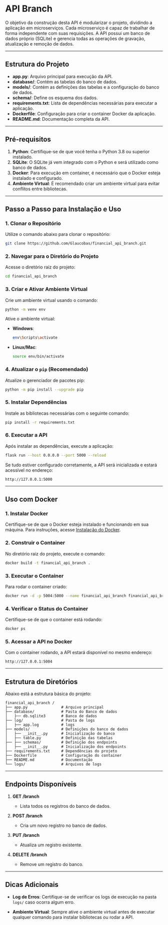 # API Branch

O objetivo da construção desta API é modularizar o projeto, dividindo a aplicação em microserviços. Cada microserviço é capaz de trabalhar de forma independente com suas requisições. A API possui um banco de dados próprio (SQLite) e gerencia todas as operações de gravação, atualização e remoção de dados.

---

## Estrutura do Projeto

- **app.py**: Arquivo principal para execução da API.
- **database/**: Contém as tabelas do banco de dados.
- **models/**: Contém as definições das tabelas e a configuração do banco de dados.
- **schema/**: Define os esquema dos dados.
- **requirements.txt**: Lista de dependências necessárias para executar a aplicação.
- **Dockerfile**: Configuração para criar o container Docker da aplicação.
- **README.md**: Documentação completa da API.

---

## Pré-requisitos

1. **Python**: Certifique-se de que você tenha o Python 3.8 ou superior instalado.
2. **SQLite**: O SQLite já vem integrado com o Python e será utilizado como banco de dados.
3. **Docker**: Para execução em container, é necessário que o Docker esteja instalado e configurado.
4. **Ambiente Virtual**: É recomendado criar um ambiente virtual para evitar conflitos entre bibliotecas.

---

## Passo a Passo para Instalação e Uso

### **1. Clonar o Repositório**
Utilize o comando abaixo para clonar o repositório:
```bash
git clone https://github.com/Glaucobas/financial_api_branch.git
```

### **2. Navegar para o Diretório do Projeto**
Acesse o diretório raiz do projeto:
```bash
cd financial_api_branch
```

### **3. Criar e Ativar Ambiente Virtual**
Crie um ambiente virtual usando o comando:
```bash
python -m venv env
```
Ative o ambiente virtual:
- **Windows**:
  ```bash
  env\Scripts\activate
  ```
- **Linux/Mac**:
  ```bash
  source env/bin/activate
  ```

### **4. Atualizar o `pip` (Recomendado)**
Atualize o gerenciador de pacotes pip:
```bash
python -m pip install --upgrade pip
```

### **5. Instalar Dependências**
Instale as bibliotecas necessárias com o seguinte comando:
```bash
pip install -r requirements.txt
```

### **6. Executar a API**
Após instalar as dependências, execute a aplicação:
```bash
flask run --host 0.0.0.0 --port 5000 --reload
```

Se tudo estiver configurado corretamente, a API será inicializada e estará acessível no endereço:
```
http://127.0.0.1:5000
```

---

## Uso com Docker

### **1. Instalar Docker**
Certifique-se de que o Docker esteja instalado e funcionando em sua máquina. Para instruções, acesse [Instalação do Docker](https://www.docker.com/get-started).

### **2. Construir o Container**
No diretório raiz do projeto, execute o comando:
```bash
docker build -t financial_api_branch .
```

### **3. Executar o Container**
Para rodar o container criado:
```bash
docker run -d -p 5004:5000 --name financial_api_branch financial_api_branch
```

### **4. Verificar o Status do Container**
Certifique-se de que o container está rodando:
```bash
docker ps
```

### **5. Acessar a API no Docker**
Com o container rodando, a API estará disponível no mesmo endereço:
```
http://127.0.0.1:5004
```

---

## Estrutura de Diretórios

Abaixo está a estrutura básica do projeto:
```
financial_api_branch /
├── app.py               # Arquivo principal
├── database/            # Pasta do Banco de dados
│   ├── db.sqlite3       # Banco de dados
├── log/                 # Pasta de logs
│   ├── app.log          # logs
├── models/              # Definições do banco de dados
│   ├── __init__.py      # Inicialização do banco
│   ├── table.py         # Definição das tabelas
├── ├── schemas/         # Definição dos endpoints
│   ├── __init__.py      # Inicialização dos endpoints
├── requirements.txt     # Dependências do projeto
├── Dockerfile           # Configuração do container
├── README.md            # Documentação
└── logs/                # Arquivos de logs
```

---

## Endpoints Disponíveis

1. **GET /branch**
   - Lista todos os registros do banco de dados.

2. **POST /branch**
   - Cria um novo registro no banco de dados.

3. **PUT /branch**
   - Atualiza um registro existente.

4. **DELETE /branch**
   - Remove um registro do banco.

---

## Dicas Adicionais

- **Log de Erros**:
  Certifique-se de verificar os logs de execução na pasta `logs/` caso ocorra algum erro.

- **Ambiente Virtual**:
  Sempre ative o ambiente virtual antes de executar qualquer comando para instalar bibliotecas ou rodar a API.
